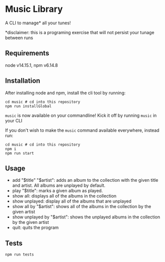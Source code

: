 # Music Library

A CLI to manage\* all your tunes!

\*disclaimer: this is a programing exercise that will not persist your tunage between runs

## Requirements

node v14.15.1, npm v6.14.8

## Installation

After installing node and npm, install the cli tool by running:

```
cd music # cd into this repository
npm run installGlobal
```

`music` is now available on your commandline! Kick it off by running `music` in your CLI

If you don't wish to make the `music` command available everywhere, instead run:

```
cd music # cd into this repository
npm i
npm run start
```

## Usage

-   add "$title" "$artist": adds an album to the collection with the given title and artist. All albums are unplayed by default.
-   play "$title": marks a given album as played.
-   show all: displays all of the albums in the collection
-   show unplayed: display all of the albums that are unplayed
-   show all by "$artist": shows all of the albums in the collection by the given artist
-   show unplayed by "$artist": shows the unplayed albums in the collection by the given artist
-   quit: quits the program

## Tests

```
npm run tests
```
